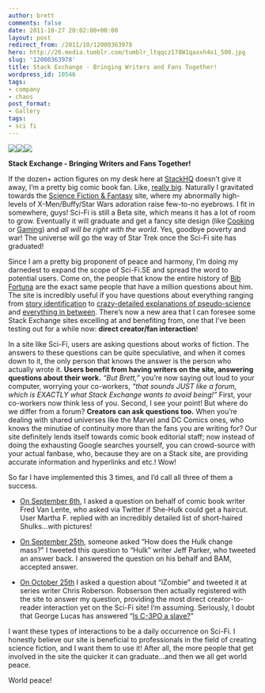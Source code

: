 ```yaml
---
author: brett
comments: false
date: 2011-10-27 20:02:00+00:00
layout: post
redirect_from: /2011/10/12000363978
hero: http://26.media.tumblr.com/tumblr_ltqqcz178W1qaxxh4o1_500.jpg
slug: '12000363978'
title: Stack Exchange - Bringing Writers and Fans Together!
wordpress_id: 10546
tags:
- company
- chaos
post_format:
- Gallery
tags:
- sci fi
---
```


![](http://26.media.tumblr.com/tumblr_ltqqcz178W1qaxxh4o1_500.jpg)![](http://29.media.tumblr.com/tumblr_ltqqcz178W1qaxxh4o2_500.jpg)![](http://26.media.tumblr.com/tumblr_ltqqcz178W1qaxxh4o3_500.jpg)


**Stack Exchange - Bringing Writers and Fans Together!**

If the dozen+ action figures on my desk here at [StackHQ](http://twitter.com/#!/stackhq) doesn’t give it away, I’m a pretty big comic book fan. Like, [really big](http://digsyiscomics.tumblr.com/). Naturally I gravitated towards the [Science Fiction & Fantasy](http://scifi.stackexchange.com/) site, where my abnormally high-levels of X-Men/Buffy/Star Wars adoration raise few-to-no eyebrows. I fit in somewhere, guys! Sci-Fi is still a Beta site, which means it has a lot of room to grow. Eventually it will graduate and get a fancy site design (like [Cooking](http://cooking.stackexchange.com/) or [Gaming](http://gaming.stackexchange.com/)) and _all will be right with the world_. Yes, goodbye poverty and war! The universe will go the way of Star Trek once the Sci-Fi site has graduated!

Since I am a pretty big proponent of peace and harmony, I’m doing my darnedest to expand the scope of Sci-Fi.SE and spread the word to potential users. Come on, the people that know the entire history of [Bib Fortuna](http://starwars.wikia.com/wiki/Bib_fortuna) are the exact same people that have a million questions about him. The site is incredibly useful if you have questions about everything ranging from [story identification](http://scifi.stackexchange.com/questions/tagged/story-identification) to [crazy-detailed explanations of pseudo-science](http://scifi.stackexchange.com/questions/5306/how-can-people-teleport-through-forcefields-in-star-trek) and [everything in between](http://scifi.stackexchange.com/questions/5394/how-does-superman-shave). There’s now a new area that I can foresee some Stack Exchange sites excelling at and benefiting from, one that I’ve been testing out for a while now: **direct creator/fan interaction**!

In a site like Sci-Fi, users are asking questions about works of fiction. The answers to these questions can be quite speculative, and when it comes down to it, the only person that knows the answer is the person who actually wrote it. **Users benefit from having writers on the site, answering questions about their work.** _“But Brett,”_ you’re now saying out loud to your computer, worrying your co-workers, _“that sounds JUST like a forum, which is EXACTLY what Stack Exchange wants to avoid being!”_ First, your co-workers now think less of you. Second, I see your point! But where do we differ from a forum? **Creators can ask questions too.** When you’re dealing with shared universes like the Marvel and DC Comics ones, who knows the minutiae of continuity more than the fans you are writing for? Our site definitely lends itself towards comic book editorial staff; now instead of doing the exhausting Google searches yourself, you can crowd-source with your actual fanbase, who, because they are on a Stack site, are providing accurate information and hyperlinks and etc.! Wow!

So far I have implemented this 3 times, and I’d call all three of them a success.



	
  * [On September 6th](http://scifi.stackexchange.com/questions/5393/can-she-hulks-hair-be-cut), I asked a question on behalf of comic book writer Fred Van Lente, who asked via Twitter if She-Hulk could get a haircut. User Martha F. replied with an incredibly detailed list of short-haired Shulks…with pictures!

	
  * [On September 25th](http://scifi.stackexchange.com/questions/5814/how-does-the-incredible-hulk-change-mass), someone asked “How does the Hulk change mass?” I tweeted this question to “Hulk” writer Jeff Parker, who tweeted an answer back. I answered the question on his behalf and BAM, accepted answer.

	
  * [On October 25th](http://scifi.stackexchange.com/questions/6429/has-the-over-and-undersoul-theory-been-used-to-explain-monsters-before) I asked a question about “iZombie” and tweeted it at series writer Chris Roberson. Robserson then actually registered with the site to answer my question, providing the most direct creator-to-reader interaction yet on the Sci-Fi site! I’m assuming. Seriously, I doubt that George Lucas has answered “[Is C-3PO a slave?](http://scifi.stackexchange.com/questions/3926/is-c3po-a-slave)”


I want these types of interactions to be a daily occurrence on Sci-Fi. I honestly believe our site is beneficial to professionals in the field of creating science fiction, and I want them to use it! After all, the more people that get involved in the site the quicker it can graduate…and then we all get world peace.

World peace!


